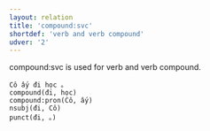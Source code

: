 ```yaml
---
layout: relation
title: 'compound:svc'
shortdef: 'verb and verb compound'
udver: '2'
---
```


compound:svc is used for verb and verb compound.

~~~ sdparse
Cô ấy đi học 。
compound(đi, học)
compound:pron(Cô, ấy)
nsubj(đi, Cô)
punct(đi, 。)
~~~

<!-- Interlanguage links updated Po 6. listopadu 2023, 21:42:39 CET -->

